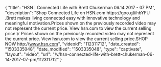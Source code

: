 {
    "title": "HSN | Connected Life with Brett Chukerman 06.14.2017 - 07 PM",
    "description": "Shop Connected Life on HSN.com https:\/\/goo.gl\/ihbYFU .Brett makes living connected easy with innovative technology and meaningful motivation.Prices shown on the previously recorded video may not represent the current price. View hsn.com to view the current selling price.\r Prices shown on the previously recorded video may not represent the current price.  View hsn.com to view the current selling price.SHOP NOW http:\/\/www.hsn.com",
    "videoid": "112311712",
    "date_created": "1503335048",
    "date_modified": "1503335048",
    "type": "captivate",
    "layout": "video",
    "url": "\/v\/hsn-connected-life-with-brett-chukerman-06-14-2017-07-pm\/112311712"
}